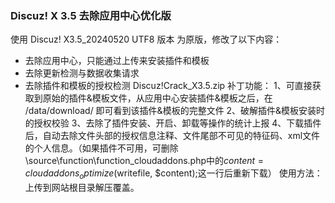 ### Discuz! X 3.5 去除应用中心优化版

使用 Discuz!  X3.5_20240520 UTF8 版本 为原版，修改了以下内容：

- 去除应用中心，只能通过上传来安装插件和模板
- 去除更新检测与数据收集请求
- 去除插件和模板的授权检测
Discuz!Crack_X3.5.zip
补丁功能：
1、可直接获取到原始的插件&模板文件，从应用中心安装插件&模板之后，在 /data/download/ 即可看到该插件&模板的完整文件
2、破解插件&模板安装时的授权校验
3、去除了插件安装、开启、卸载等操作的统计上报
4、下载插件后，自动去除文件头部的授权信息注释、文件尾部不可见的特征码、xml文件的个人信息。（如果插件不可用，可删除\source\function\function_cloudaddons.php中的$content = cloudaddons_optimize($writefile, $content);这一行后重新下载）
使用方法：上传到网站根目录解压覆盖。
